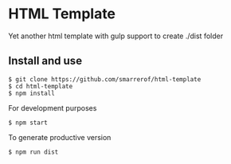 # HTML Template
Yet another html template with gulp support to create ./dist folder

## Install and use
```
$ git clone https://github.com/smarrerof/html-template
$ cd html-template
$ npm install
```

For development purposes
```
$ npm start
```

To generate productive version
```
$ npm run dist
```